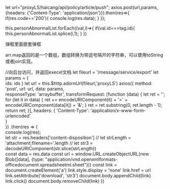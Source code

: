 let url="proxyLS/haicang/api/policy/article/push";
        axios.post(url,params,{headers: {'Content-Type': 'application/json'}}).then(res=>{
            if(res.code=='200'){
                console.log(res.data);
            }
        });



this.personAbnormalList.forEach((val,i)=>{
          if(val.id===tag.id){
              this.personAbnormalList.splice(i,1);
          }
      })


弹框里面嵌套弹框
<template>
  <el-button type="text" @click="outerVisible = true">点击打开外层 Dialog</el-button>
  
  <el-dialog title="外层 Dialog" :visible.sync="outerVisible">
    <el-dialog
      width="30%"
      title="内层 Dialog"
      :visible.sync="innerVisible"
      append-to-body>
    </el-dialog>
    <div slot="footer" class="dialog-footer">
      <el-button @click="outerVisible = false">取 消</el-button>
      <el-button type="primary" @click="innerVisible = true">打开内层 Dialog</el-button>
    </div>
  </el-dialog>
</template>


arr.map返回的是一个数组，数组转换为带逗号隔开的字符串，可以使用toString或者join实现。




//向后台访问，并返回execel文档
let fileurl = '/message/service/export'
      let params = {       
        ids: ids
      }
      let url = this.$http.adornUrl(fileurl,'proxyLS') 
      axios({
          method: 'post',
          url: url,
          data: params,         
          responseType: 'arraybuffer',
          transformRequest: [function (data) {
            let ret = '';
            for (let it in data) {
                ret += encodeURIComponent(it) + '=' + encodeURIComponent(data[it]) + '&';
            }
            ret = ret.substring(0, ret.length - 1);
            return ret;
          }],
          headers: {
            'Content-Type': 'application/x-www-form-urlencoded'            
          }       
      })
      .then(res => {    
          console.log(res);         
          let str = res.headers['content-disposition']
        //   let strLength = 'attachment;filename='.length
        //   let str3 = decodeURIComponent(str.slice(strLength))        
          const data = res.data
          const url = window.URL.createObjectURL(new Blob([data], {type: "application/vnd.openxmlformats-officedocument.spreadsheetml.sheet"}))
          const link = document.createElement('a')
          link.style.display = 'none'
          link.href = url
          link.setAttribute('download', 'str3')
          document.body.appendChild(link)
          link.click()
          document.body.removeChild(link)
      })